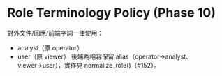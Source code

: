 # Role Terminology Policy (Phase 10)
對外文件/回應/前端字詞一律使用：
- analyst（原 operator）
- user（原 viewer）
後端為相容保留 alias（operator→analyst、viewer→user），實作見 normalize_role()（#152）。
